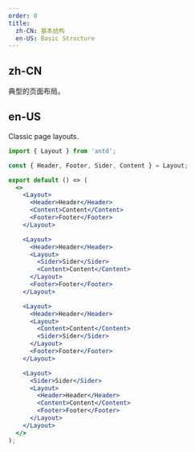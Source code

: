 ```yaml
---
order: 0
title:
  zh-CN: 基本结构
  en-US: Basic Structure
---
```


## zh-CN

典型的页面布局。

## en-US

Classic page layouts.

```jsx
import { Layout } from 'antd';

const { Header, Footer, Sider, Content } = Layout;

export default () => (
  <>
    <Layout>
      <Header>Header</Header>
      <Content>Content</Content>
      <Footer>Footer</Footer>
    </Layout>

    <Layout>
      <Header>Header</Header>
      <Layout>
        <Sider>Sider</Sider>
        <Content>Content</Content>
      </Layout>
      <Footer>Footer</Footer>
    </Layout>

    <Layout>
      <Header>Header</Header>
      <Layout>
        <Content>Content</Content>
        <Sider>Sider</Sider>
      </Layout>
      <Footer>Footer</Footer>
    </Layout>

    <Layout>
      <Sider>Sider</Sider>
      <Layout>
        <Header>Header</Header>
        <Content>Content</Content>
        <Footer>Footer</Footer>
      </Layout>
    </Layout>
  </>
);
```

<style>
#components-layout-demo-basic .code-box-demo {
  text-align: center;
}
#components-layout-demo-basic .ofs-layout-header,
#components-layout-demo-basic .ofs-layout-footer {
  color: #fff;
  background: #7dbcea;
}
[data-theme="dark"] #components-layout-demo-basic .ofs-layout-header {
  background: #6aa0c7;
}
[data-theme="dark"] #components-layout-demo-basic .ofs-layout-footer {
  background: #6aa0c7;
}
#components-layout-demo-basic .ofs-layout-footer {
  line-height: 1.5;
}
#components-layout-demo-basic .ofs-layout-sider {
  color: #fff;
  line-height: 120px;
  background: #3ba0e9;
}
[data-theme="dark"] #components-layout-demo-basic .ofs-layout-sider {
  background: #3499ec;
}
#components-layout-demo-basic .ofs-layout-content {
  min-height: 120px;
  color: #fff;
  line-height: 120px;
  background: rgba(16, 142, 233, 1);
}
[data-theme="dark"] #components-layout-demo-basic .ofs-layout-content {
  background: #107bcb;
}
#components-layout-demo-basic > .code-box-demo > .ofs-layout + .ofs-layout {
  margin-top: 48px;
}
</style>
